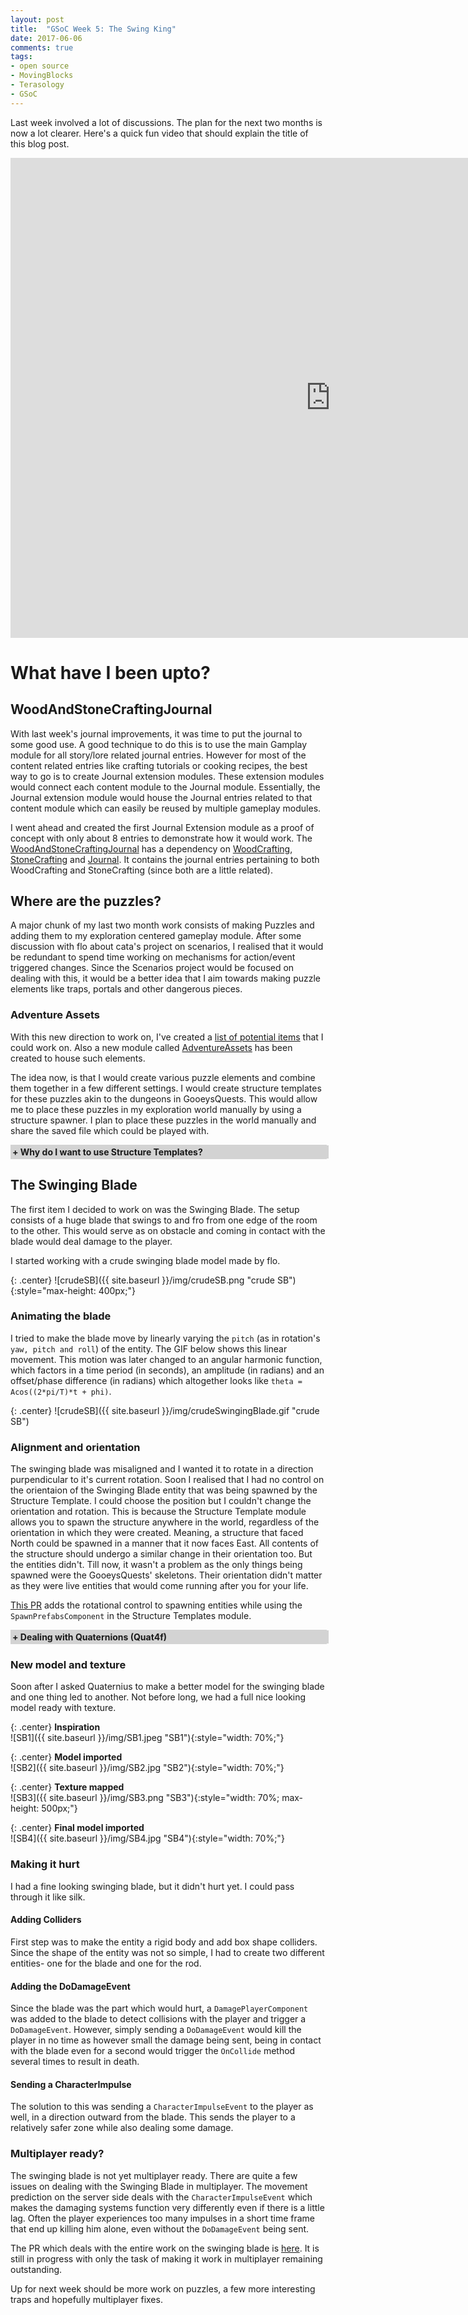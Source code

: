 ```yaml
---
layout: post
title:  "GSoC Week 5: The Swing King"
date: 2017-06-06
comments: true
tags:
- open source
- MovingBlocks
- Terasology
- GSoC
---
```


<style type="text/css">
    .collapsiblecontainer {
    width:100%;
    border:1px solid #d3d3d3;
}
.collapsiblecontainer div {
    width:100%;
}
.collapsiblecontainer .collapsibleheader {
    background-color:#d3d3d3;
    padding: 2px;
    cursor: pointer;
    font-weight: bold;
}
.collapsiblecontainer .collapsiblecontent {
    display: none;
    padding : 5px;
}
</style>
<script src="https://ajax.googleapis.com/ajax/libs/jquery/1.12.0/jquery.min.js"></script>
<script type="text/javascript" src="/js/github-buttons.js"></script> 
<script type="text/javascript">
$(document).ready(function(){
    $(".collapsibleheader").click(function () {
        $collapsibleheader = $(this);
        //getting the next element
        $collapsiblecontent = $collapsibleheader.next();
        //open up the collapsiblecontent needed - toggle the slide- if visible, slide up, if not slidedown.
        $collapsiblecontent.slideToggle(500, function () {
            //execute this after slideToggle is done
            //change text of collapsibleheader based on visibility of collapsiblecontent div
            $collapsibleheader.find("span:first-child").text(function () {
                //change text based on condition
                return $collapsiblecontent.is(":visible") ? "- " : "+ ";
            });
        });

    });
}); 

</script>

Last week involved a lot of discussions. The plan for the next two months is now a lot clearer. Here's a quick fun video that should explain the title of this blog post.

<div class="videowrapper">
    <iframe width="1024" height="768" src="https://www.youtube.com/embed/efCmy_e7JRU" frameborder="0" allowfullscreen></iframe>
</div>

# What have I been upto?

## WoodAndStoneCraftingJournal
With last week's journal improvements, it was time to put the journal to some good use. A good technique to do this is to use the main Gamplay module for all story/lore related journal entries. However for most of the content related entries like crafting tutorials or cooking recipes, the best way to go is to create Journal extension modules. These extension modules would connect each content module to the Journal module. Essentially, the Journal extension module would house the Journal entries related to that content module which can easily be reused by multiple gameplay modules.

I went ahead and created the first Journal Extension module as a proof of concept with only about 8 entries to demonstrate how it would work. The [WoodAndStoneCraftingJournal](https://github.com/Terasology/WoodAndStoneCraftingJournal/) has a dependency on [WoodCrafting](https://github.com/Terasology/WoodCrafting), [StoneCrafting](https://github.com/Terasology/StoneCrafting) and [Journal](https://github.com/Terasology/Journal). It contains the journal entries pertaining to both WoodCrafting and StoneCrafting (since both are a little related).

## Where are the puzzles?
A major chunk of my last two month work consists of making Puzzles and adding them to my exploration centered gameplay module.
After some discussion with flo about cata's project on scenarios, I realised that it would be redundant to spend time working on mechanisms for action/event triggered changes. Since the Scenarios project would be focused on dealing with this, it would be a better idea that I aim towards making puzzle elements like traps, portals and other dangerous pieces.

### Adventure Assets
With this new direction to work on, I've created a [list of potential items](https://docs.google.com/document/d/1Go425IJSUEI2baXX0PkSamLIHZf7qYOA7emu6qH7PvE/edit?usp=sharing) that I could work on. Also a new module called [AdventureAssets](https://github.com/Terasology/AdventureAssets/) has been created to house such elements.

The idea now, is that I would create various puzzle elements and combine them together in a few different settings. I would create structure templates for these puzzles akin to the dungeons in GooeysQuests. This would allow me to place these puzzles in my exploration world manually by using a structure spawner. I plan to place these puzzles in the world manually and share the saved file which could be played with.

<div class="collapsiblecontainer">
<div class="collapsibleheader"><span>+ </span><span>Why do I want to use Structure Templates?</span></div>
<div class="collapsiblecontent">   
    <a target="_blank" href="https://github.com/Terasology/StructureTemplates">Structure Templates</a> allows me to create a puzzle setting or essentially a puzzle map, as a prefab. I can arrange the elements in the manner I want and also edit the map later. In theory, I could create the puzzles by hand in the saved world that I plan to share, without using Structure Templates at all. However using Structure Templates allows me to concentrate on making the puzzles one by one without worrying about how I would place them in the world. Once I have the Structure Templates for the puzzles ready I can place them however I want in the world. Also, this allows the same created puzzle to be reused multiple times. An existing puzzle can be extended or modified slightly to create a new one. Further, if a puzzle consists of multiple rooms of the same type, a single room created using ST can be easily reused to create more.
</div>
</div>

## The Swinging Blade

<div class="github-button" url="https://github.com/Terasology/AdventureAssets/pull/2"></div>

The first item I decided to work on was the Swinging Blade. The setup consists of a huge blade that swings to and fro from one edge of the room to the other. This would serve as on obstacle and coming in contact with the blade would deal damage to the player.

I started working with a crude swinging blade model made by flo.

{: .center}
![crudeSB]({{ site.baseurl }}/img/crudeSB.png "crude SB"){:style="max-height: 400px;"}

### Animating the blade
I tried to make the blade move by linearly varying the `pitch` (as in rotation's `yaw, pitch and roll`) of the entity. The GIF below shows this linear movement. This motion was later changed to an angular harmonic function, which factors in a time period (in seconds), an amplitude (in radians) and an offset/phase difference (in radians) which altogether looks like `theta = Acos((2*pi/T)*t + phi)`.

{: .center}
![crudeSB]({{ site.baseurl }}/img/crudeSwingingBlade.gif "crude SB")

### Alignment and orientation
The swinging blade was misaligned and I wanted it to rotate in a direction purpendicular to it's current rotation. Soon I realised that I had no control on the orientaion of the Swinging Blade entity that was being spawned by the Structure Template. I could choose the position but I couldn't change the orientation and rotation. This is because the Structure Template module allows you to spawn the structure anywhere in the world, regardless of the orientation in which they were created. Meaning, a structure that faced North could be spawned in a manner that it now faces East. All contents of the structure should undergo a similar change in their orientation too. But the entities didn't. Till now, it wasn't a problem as the only things being spawned were the GooeysQuests' skeletons. Their orientation didn't matter as they were live entities that would come running after you for your life.

<div class="github-button" url="https://github.com/Terasology/StructureTemplates/pull/15"></div>

[This PR](https://github.com/Terasology/StructureTemplates/pull/15) adds the rotational control to spawning entities while using the `SpawnPrefabsComponent` in the Structure Templates module.

<div class="collapsiblecontainer">
<div class="collapsibleheader"><span>+ </span><span>Dealing with Quaternions (Quat4f)</span></div>
<div class="collapsiblecontent">   
    I hadn't dealt with quaternions before and the above fix in the PR wasn't as straightforward to me as it looks like. I didn't really want to spend too much time learning how Quaternions work to make a simple change. I knew how the yaw, pitch and roll system worked and all I needed was to change the yaw value by a mutiple of 90 degree depending on the orientation in which the room was spawned. After a few attempts of Googling and ending up on wikipedia pages that deal with rigorous math to show how Quaternions work I was almost ready to give up. It was then that I bumped into this <a target="_blank" href="http://developerblog.myo.com/quaternions/">blog post</a> that made me understand and appreciate Quaternions. Soon after I found a <a target="_blank" href="https://gamedev.stackexchange.com/questions/23510/rotate-an-existing-quaternion-around-an-axis">forum answer</a> that gave me a good idea on how to solve my problem.
</div>
</div>

### New model and texture

Soon after I asked Quaternius to make a better model for the swinging blade and one thing led to another. Not before long, we had a full nice looking model ready with texture.

{: .center}
**Inspiration**  
![SB1]({{ site.baseurl }}/img/SB1.jpeg "SB1"){:style="width: 70%;"}

{: .center}
**Model imported**  
![SB2]({{ site.baseurl }}/img/SB2.jpg "SB2"){:style="width: 70%;"}

{: .center}
**Texture mapped**  
![SB3]({{ site.baseurl }}/img/SB3.png "SB3"){:style="width: 70%; max-height: 500px;"}

{: .center}
**Final model imported**  
![SB4]({{ site.baseurl }}/img/SB4.jpg "SB4"){:style="width: 70%;"}

### Making it hurt

I had a fine looking swinging blade, but it didn't hurt yet. I could pass through it like silk. 
#### Adding Colliders
First step was to make the entity a rigid body and add box shape colliders. Since the shape of the entity was not so simple, I had to create two different entities- one for the blade and one for the rod. 
#### Adding the DoDamageEvent
Since the blade was the part which would hurt, a `DamagePlayerComponent` was added to the blade to detect collisions with the player and trigger a `DoDamageEvent`. However, simply sending a `DoDamageEvent` would kill the player in no time as however small the damage being sent, being in contact with the blade even for a second would trigger the `OnCollide` method several times to result in death.  
#### Sending a CharacterImpulse
The solution to this was sending a `CharacterImpulseEvent` to the player as well, in a direction outward from the blade. This sends the player to a relatively safer zone while also dealing some damage.

### Multiplayer ready?

The swinging blade is not yet multiplayer ready. There are quite a few issues on dealing with the Swinging Blade in multiplayer. The movement prediction on the server side deals with the `CharacterImpulseEvent` which makes the damaging systems function very differently even if there is a little lag. Often the player experiences too many impulses in a short time frame that end up killing him alone, even without the `DoDamageEvent` being sent.

The PR which deals with the entire work on the swinging blade is [here](https://github.com/Terasology/AdventureAssets/pull/2/). It is still in progress with only the task of making it work in multiplayer remaining outstanding.

  
Up for next week should be more work on puzzles, a few more interesting traps and hopefully multiplayer fixes.